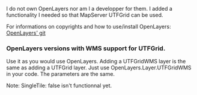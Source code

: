 I do not own OpenLayers nor am I a developper for them. I added a functionality I needed so that
MapServer UTFGrid can be used.

For informations on copyrights and how to use/install OpenLayers:
[OpenLayers' git](https://github.com/openlayers/openlayers)

### OpenLayers versions with WMS support for UTFGrid. 

Use it as you would use OpenLayers. Adding a UTFGridWMS layer is the same as adding a UTFGrid layer.
Just use OpenLayers.Layer.UTFGridWMS in your code. The parameters are the same.

Note: SingleTile: false isn't functionnal yet.